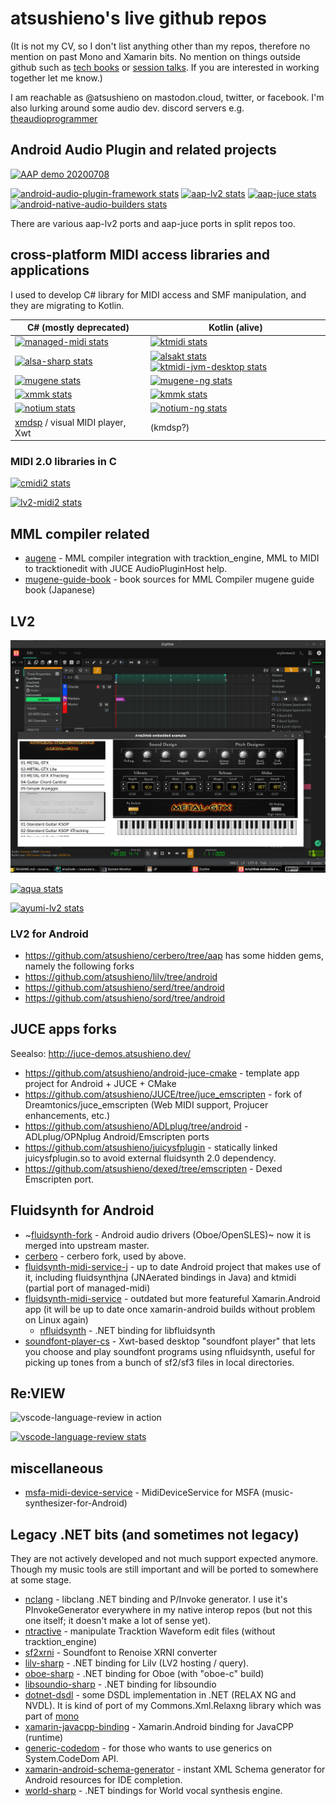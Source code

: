 # atsushieno's live github repos

(It is not my CV, so I don't list anything other than my repos, therefore no mention on past Mono and Xamarin bits. No mention on things outside github such as [tech books](https://xamaritans.booth.pm/) or [session talks](https://speakerdeck.com/atsushieno). If you are interested in working together let me know.)

I am reachable as @atsushieno on mastodon.cloud, twitter, or facebook. I'm also lurking around some audio dev. discord servers e.g. [theaudioprogrammer](https://theaudioprogrammer.com/)

## Android Audio Plugin and related projects

[![AAP demo 20200708](http://img.youtube.com/vi/gKCpHvYzupU/0.jpg)](http://www.youtube.com/watch?v=gKCpHvYzupU "AAP demo 20200708")

[![android-audio-plugin-framework stats](https://github-readme-stats.vercel.app/api/pin/?username=atsushieno&repo=android-audio-plugin-framework)](https://github.com/atsushieno/android-audio-plugin-framework)
[![aap-lv2 stats](https://github-readme-stats.vercel.app/api/pin/?username=atsushieno&repo=aap-lv2)](https://github.com/atsushieno/aap-lv2)
[![aap-juce stats](https://github-readme-stats.vercel.app/api/pin/?username=atsushieno&repo=aap-juce)](https://github.com/atsushieno/aap-juce)
[![android-native-audio-builders stats](https://github-readme-stats.vercel.app/api/pin/?username=atsushieno&repo=android-native-audio-builders)](https://github.com/atsushieno/android-native-audio-builders)

There are various aap-lv2 ports and aap-juce ports in split repos too.

## cross-platform MIDI access libraries and applications

I used to develop C# library for MIDI access and SMF manipulation, and they are migrating to Kotlin.

| C# (mostly deprecated) | Kotlin (alive) |
|-|-|
| [![managed-midi stats](https://github-readme-stats.vercel.app/api/pin/?username=atsushieno&repo=managed-midi)](https://github.com/atsushieno/managed-midi) | [![ktmidi stats](https://github-readme-stats.vercel.app/api/pin/?username=atsushieno&repo=ktmidi)](https://github.com/atsushieno/ktmidi) |
| [![alsa-sharp stats](https://github-readme-stats.vercel.app/api/pin/?username=atsushieno&repo=alsa-sharp)](https://github.com/atsushieno/alsa-sharp) | [![alsakt stats](https://github-readme-stats.vercel.app/api/pin/?username=atsushieno&repo=alsakt)](https://github.com/atsushieno/alsakt) [![ktmidi-jvm-desktop stats](https://github-readme-stats.vercel.app/api/pin/?username=atsushieno&repo=ktmidi-jvm-desktop)](https://github.com/atsushieno/ktmidi-jvm-desktop) |
| [![mugene stats](https://github-readme-stats.vercel.app/api/pin/?username=atsushieno&repo=mugene)](https://github.com/atsushieno/mugene) | [![mugene-ng stats](https://github-readme-stats.vercel.app/api/pin/?username=atsushieno&repo=mugene-ng)](https://github.com/atsushieno/mugene-ng) |
| [![xmmk stats](https://github-readme-stats.vercel.app/api/pin/?username=atsushieno&repo=xmmk)](https://github.com/atsushieno/xmmk) | [![kmmk stats](https://github-readme-stats.vercel.app/api/pin/?username=atsushieno&repo=kmmk)](https://github.com/atsushieno/kmmk) |
| [![notium stats](https://github-readme-stats.vercel.app/api/pin/?username=atsushieno&repo=notium)](https://github.com/atsushieno/notium) | [![notium-ng stats](https://github-readme-stats.vercel.app/api/pin/?username=atsushieno&repo=notium-ng)](https://github.com/atsushieno/notium-ng) |
| [xmdsp](https://github.com/atsushieno/xmdsp) / visual MIDI player, Xwt | (kmdsp?) |

### MIDI 2.0 libraries in C

[![cmidi2 stats](https://github-readme-stats.vercel.app/api/pin/?username=atsushieno&repo=cmidi2)](https://github.com/atsushieno/cmidi2)

[![lv2-midi2 stats](https://github-readme-stats.vercel.app/api/pin/?username=atsushieno&repo=lv2-midi2)](https://github.com/atsushieno/lv2-midi2)

## MML compiler related

- [augene](https://github.com/atsushieno/augene) - MML compiler integration with tracktion_engine, MML to MIDI to tracktionedit with JUCE AudioPluginHost help.
- [mugene-guide-book](https://github.com/atsushieno/mugene-guide-book) - book sources for MML Compiler mugene guide book (Japanese)

## LV2

![aqua sshot](https://raw.githubusercontent.com/atsushieno/aqua/main/aqua-lv2ui-in-action.png)

[![aqua stats](https://github-readme-stats.vercel.app/api/pin/?username=atsushieno&repo=aqua)](https://github.com/atsushieno/aqua)

[![ayumi-lv2 stats](https://github-readme-stats.vercel.app/api/pin/?username=atsushieno&repo=ayumi-lv2)](https://github.com/atsushieno/ayumi-lv2)

### LV2 for Android

- https://github.com/atsushieno/cerbero/tree/aap has some hidden gems, namely the following forks
- https://github.com/atsushieno/lilv/tree/android
- https://github.com/atsushieno/serd/tree/android
- https://github.com/atsushieno/sord/tree/android

## JUCE apps forks

Seealso: http://juce-demos.atsushieno.dev/

- https://github.com/atsushieno/android-juce-cmake - template app project for Android + JUCE + CMake
- https://github.com/atsushieno/JUCE/tree/juce_emscripten - fork of Dreamtonics/juce_emscripten (Web MIDI support, Projucer enhancements, etc.)
- https://github.com/atsushieno/ADLplug/tree/android - ADLplug/OPNplug Android/Emscripten ports
- https://github.com/atsushieno/juicysfplugin - statically linked juicysfplugin.so to avoid external fluidsynth 2.0 dependency.
- https://github.com/atsushieno/dexed/tree/emscripten - Dexed Emscripten port.

## Fluidsynth for Android

- ~[fluidsynth-fork](https://github.com/atsushieno/fluidsynth-fork) - Android audio drivers (Oboe/OpenSLES)~ now it is merged into upstream master.
- [cerbero](https://github.com/atsushieno/cerbero) - cerbero fork, used by above.
- [fluidsynth-midi-service-j](https://github.com/atsushieno/fluidsynth-midi-service-j) - up to date Android project that makes use of it, including fluidsynthjna (JNAerated bindings in Java) and ktmidi (partial port of managed-midi)
- [fluidsynth-midi-service](https://github.com/atsushieno/fluidsynth-midi-service) - outdated but more featureful Xamarin.Android app (it will be up to date once xamarin-android builds without problem on Linux again)
  - [nfluidsynth](https://github.com/atsushieno/nfluidsynth) - .NET binding for libfluidsynth
- [soundfont-player-cs](https://github.com/atsushieno/soundfont-player-cs) - Xwt-based desktop "soundfont player" that lets you choose and play soundfont programs using nfluidsynth, useful for picking up tones from a bunch of sf2/sf3 files in local directories.

## Re:VIEW

![vscode-language-review in action](https://raw.githubusercontent.com/atsushieno/vscode-language-review/master/docs/images/sshot-preview.png)

[![vscode-language-review stats](https://github-readme-stats.vercel.app/api/pin/?username=atsushieno&repo=vscode-language-review)](https://github.com/atsushieno/vscode-language-review)

## miscellaneous

- [msfa-midi-device-service](https://github.com/atsushieno/msfa-midi-device-service) - MidiDeviceService for MSFA (music-synthesizer-for-Android)

## Legacy .NET bits (and sometimes not legacy)

They are not actively developed and not much support expected anymore. Though my music tools are still important and will be ported to somewhere at some stage.

- [nclang](https://github.com/atsushieno/nclang) - libclang .NET binding and P/Invoke generator. I use it's PInvokeGenerator everywhere in my native interop repos (but not this one itself; it doesn't make a lot of sense yet).
- [ntractive](https://github.com/atsushieno/ntracktive) - manipulate Tracktion Waveform edit files (without tracktion_engine)
- [sf2xrni](https://github.com/atsushieno/sf2xrni) - Soundfont to Renoise XRNI converter
- [lilv-sharp](https://github.com/atsushieno/lilv-sharp) - .NET binding for Lilv (LV2 hosting / query).
- [oboe-sharp](https://github.com/atsushieno/oboe-sharp) - .NET binding for Oboe (with "oboe-c" build)
- [libsoundio-sharp](https://github.com/atsushieno/libsoundio-sharp) - .NET binding for libsoundio
- [dotnet-dsdl](https://github.com/atsushieno/dotnet-dsdl) - some DSDL implementation in .NET (RELAX NG and NVDL). It is kind of port of my Commons.Xml.Relaxng library which was part of [mono](https://github.com/mono/mono)
- [xamarin-javacpp-binding](https://github.com/atsushieno/xamarin-javacpp-binding) - Xamarin.Android binding for JavaCPP (runtime)
- [generic-codedom](https://github.com/atsushieno/generic-codedom) - for those who wants to use generics on System.CodeDom API.
- [xamarin-android-schema-generator](https://github.com/atsushieno/xamarin-android-shema-generator) - instant XML Schema generator for Android resources for IDE completion.
- [world-sharp](https://github.com/atsushieno/world-sharp) - .NET bindings for World vocal synthesis engine.
